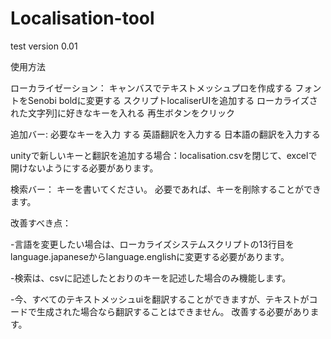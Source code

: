 # Localisation-tool
test version 0.01

使用方法

ローカライゼーション：
キャンバスでテキストメッシュプロを作成する
フォントをSenobi boldに変更する
スクリプトlocaliserUIを追加する
ローカライズされた文字列]に好きなキーを入れる
再生ボタンをクリック


追加バー:
必要なキーを入力 する
英語翻訳を入力する
日本語の翻訳を入力する

unityで新しいキーと翻訳を追加する場合：localisation.csvを閉じて、excelで開けないようにする必要があります。

検索バー：
キーを書いてください。
必要であれば、キーを削除することができます。

改善すべき点：

-言語を変更したい場合は、ローカライズシステムスクリプトの13行目をlanguage.japaneseからlanguage.englishに変更する必要があります。

-検索は、csvに記述したとおりのキーを記述した場合のみ機能します。

-今、すべてのテキストメッシュuiを翻訳することができますが、テキストがコードで生成された場合なら翻訳することはできません。
改善する必要があります。
